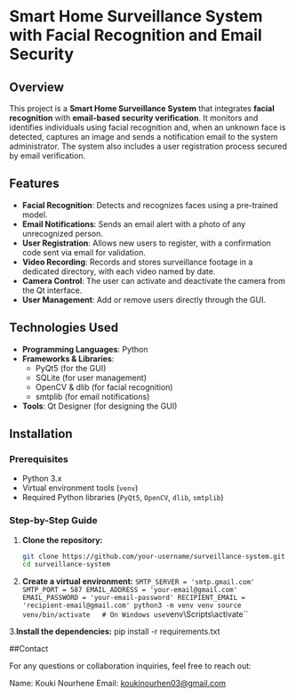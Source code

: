 # Smart Home Surveillance System with Facial Recognition and Email Security

## Overview

This project is a **Smart Home Surveillance System** that integrates **facial recognition** with **email-based security verification**. It monitors and identifies individuals using facial recognition and, when an unknown face is detected, captures an image and sends a notification email to the system administrator. The system also includes a user registration process secured by email verification.

## Features

- **Facial Recognition**: Detects and recognizes faces using a pre-trained model.
- **Email Notifications**: Sends an email alert with a photo of any unrecognized person.
- **User Registration**: Allows new users to register, with a confirmation code sent via email for validation.
- **Video Recording**: Records and stores surveillance footage in a dedicated directory, with each video named by date.
- **Camera Control**: The user can activate and deactivate the camera from the Qt interface.
- **User Management**: Add or remove users directly through the GUI.

## Technologies Used

- **Programming Languages**: Python
- **Frameworks & Libraries**:
  - PyQt5 (for the GUI)
  - SQLite (for user management)
  - OpenCV & dlib (for facial recognition)
  - smtplib (for email notifications)
- **Tools**: Qt Designer (for designing the GUI)
  
## Installation

### Prerequisites

- Python 3.x
- Virtual environment tools (`venv`)
- Required Python libraries (`PyQt5`, `OpenCV`, `dlib`, `smtplib`)

### Step-by-Step Guide

1. **Clone the repository:**
   ```bash
   git clone https://github.com/your-username/surveillance-system.git
   cd surveillance-system

   
2. **Create a virtual environment:**
   `
    SMTP_SERVER = 'smtp.gmail.com'
    SMTP_PORT = 587
    EMAIL_ADDRESS = 'your-email@gmail.com'
    EMAIL_PASSWORD = 'your-email-password'
    RECIPIENT_EMAIL = 'recipient-email@gmail.com'
    python3 -m venv venv
    source venv/bin/activate   # On Windows use `venv\Scripts\activate``

   
3.**Install the dependencies:**
   pip install -r requirements.txt


##Contact

For any questions or collaboration inquiries, feel free to reach out:

Name: Kouki Nourhene
Email: koukinourhen03@gmail.com

